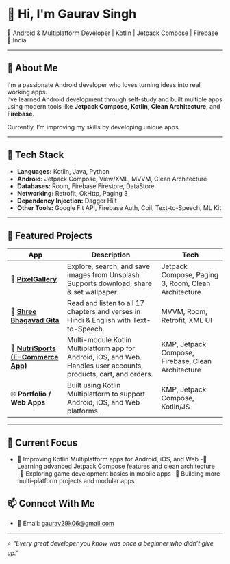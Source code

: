 # 👋 Hi, I'm Gaurav Singh

🎯 Android & Multiplatform Developer | Kotlin | Jetpack Compose | Firebase
📍 India  

---

## 🚀 About Me
I'm a passionate Android developer who loves turning ideas into real working apps.  
I’ve learned Android development through self-study and built multiple apps using modern tools like **Jetpack Compose**, **Kotlin**, **Clean Architecture**, and **Firebase**.  

Currently, I’m improving my skills by developing unique apps  

---

## 🧩 Tech Stack
- **Languages:** Kotlin, Java, Python  
- **Android:** Jetpack Compose, View/XML, MVVM, Clean Architecture  
- **Databases:** Room, Firebase Firestore, DataStore  
- **Networking:** Retrofit, OkHttp, Paging 3  
- **Dependency Injection:** Dagger Hilt  
- **Other Tools:** Google Fit API, Firebase Auth, Coil, Text-to-Speech, ML Kit  

---

## 📱 Featured Projects

| App                                                                                | Description                                                                                                         | Tech                                                |
| ---------------------------------------------------------------------------------- | ------------------------------------------------------------------------------------------------------------------- | --------------------------------------------------- |
| 🌄 [**PixelGallery**](https://github.com/yourusername/PixelGallery)                | Explore, search, and save images from Unsplash. Supports download, share & set wallpaper.                           | Jetpack Compose, Paging 3, Room, Clean Architecture |
| 📖 [**Shree Bhagavad Gita**](https://github.com/yourusername/ShreeBhagavadGita)    | Read and listen to all 17 chapters and verses in Hindi & English with Text-to-Speech.                               | MVVM, Room, Retrofit, XML UI                        |
| 🛒 [**NutriSports (E-Commerce App)**](https://github.com/yourusername/NutriSports) | Multi-module Kotlin Multiplatform app for Android, iOS, and Web. Handles user accounts, products, cart, and orders. | KMP, Jetpack Compose, Firebase, Clean Architecture  |
| 🌐 **Portfolio / Web Apps**                                                        | Built using Kotlin Multiplatform to support Android, iOS, and Web platforms.                                        | KMP, Jetpack Compose, Kotlin/JS                     |


---

## 🌱 Current Focus
- 🔹 Improving Kotlin Multiplatform apps for Android, iOS, and Web
-🔹 Learning advanced Jetpack Compose features and clean architecture
-🔹 Exploring game development basics in mobile apps
-🔹 Building more multi-platform projects and modular apps

## 📫 Connect With Me
- 📧 Email: gaurav29k06@gmail.com  


---

⭐ *“Every great developer you know was once a beginner who didn’t give up.”*  


<!---
gauravsingh2906/gauravsingh2906 is a ✨ special ✨ repository because its `README.md` (this file) appears on your GitHub profile.
You can click the Preview link to take a look at your changes.
--->
